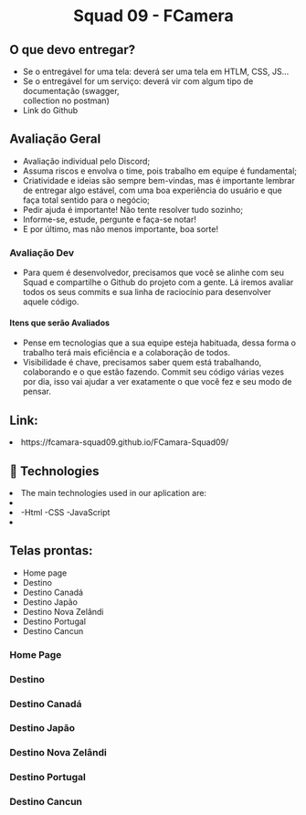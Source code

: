 <h1 align="center">
  Squad 09 - FCamera
</h1>
<h2>O que devo entregar?</h2>
<ul>
<li>Se o entregável for uma tela: deverá ser uma
tela em HTLM, CSS, JS... </li>
<li>Se o entregável for um serviço: deverá vir com
algum tipo de documentação (swagger,</li>
collection no postman)
<li>Link do Github</li>
</ul>

 <h2> Avaliação Geral</h2>
<ul>
<li>Avaliação individual pelo Discord;</li>
<li>Assuma riscos e envolva o time, pois trabalho em equipe é fundamental;</li>
<li>Criatividade e ideias são sempre bem-vindas, mas é importante lembrar de entregar algo estável, com uma boa experiência do usuário e que faça total sentido para o negócio;</li>
<li>Pedir ajuda é importante! Não tente resolver tudo sozinho;</li>
<li>Informe-se, estude, pergunte e faça-se notar!</li>
<li>E por último, mas não menos importante, boa sorte!</li>
</ul>

<h3> Avaliação Dev</h3>
<ul>
<li>Para quem é desenvolvedor, precisamos que você se alinhe com seu Squad e compartilhe o Github do projeto com a gente. Lá iremos avaliar todos os seus commits e sua linha de raciocínio para desenvolver aquele código.</li>
</ul>

<h4>Itens que serão Avaliados</h4>
<ul>
<li>Pense em tecnologias que a sua equipe esteja habituada, dessa forma o trabalho terá mais eficiência e a colaboração de todos.</li>
<li>Visibilidade é chave, precisamos saber quem está trabalhando, colaborando e o que estão fazendo. Commit seu código várias vezes por dia, isso vai ajudar a ver exatamente o que você fez e seu modo de pensar.</li>
</ul>

<h2>Link:</h2>
<li> https://fcamara-squad09.github.io/FCamara-Squad09/ </li>

<h2>🚀 Technologies </h2>
<li>The main technologies used in our aplication are:<li>
<li>-Html -CSS -JavaScript<li>

<h2>Telas prontas:</h2>
<ul>
<li>Home page</li>
<li>Destino</li>
<li>Destino Canadá</li>
<li>Destino Japão</li>
<li>Destino Nova Zelândi</li>
<li>Destino Portugal</li>
<li>Destino Cancun</li>
</ul>

<h3>Home Page</h3>
<h3>Destino</h3>
<h3>Destino Canadá</h3>
<h3>Destino Japão</h3>
<h3>Destino Nova Zelândi</h3>
<h3>Destino Portugal</h3>
<h3>Destino Cancun</h3>
